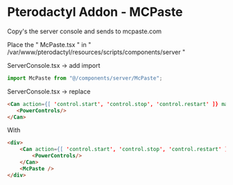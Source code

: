 # Pterodactyl Addon - MCPaste
Copy's the server console and sends to mcpaste.com


Place the " McPaste.tsx " in " /var/www/pterodactyl/resources/scripts/components/server "

ServerConsole.tsx -> add import 
```js
import McPaste from "@/components/server/McPaste";
```

ServerConsole.tsx -> replace
```html
<Can action={[ 'control.start', 'control.stop', 'control.restart' ]} matchAny>
   <PowerControls/>
</Can>
```

With

```html
<div>
	<Can action={[ 'control.start', 'control.stop', 'control.restart' ]} matchAny>
		<PowerControls/>
	</Can>
	<McPaste />
</div>
```
